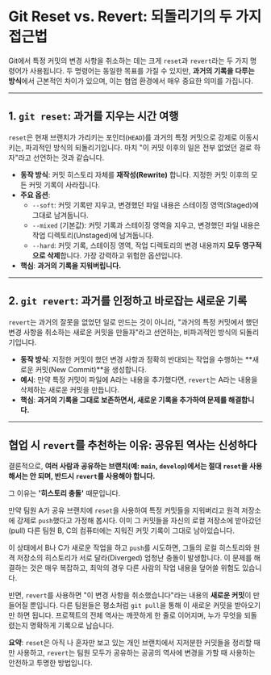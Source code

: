# Git Reset vs. Revert: 되돌리기의 두 가지 접근법

Git에서 특정 커밋의 변경 사항을 취소하는 데는 크게 `reset`과 `revert`라는 두 가지 명령어가 사용됩니다. 두 명령어는 동일한 목표를 가질 수 있지만, **과거의 기록을 다루는 방식**에서 근본적인 차이가 있으며, 이는 협업 환경에서 매우 중요한 의미를 가집니다.

---

## **1. `git reset`: 과거를 지우는 시간 여행**

`reset`은 현재 브랜치가 가리키는 포인터(`HEAD`)를 과거의 특정 커밋으로 강제로 이동시키는, 파괴적인 방식의 되돌리기입니다. 마치 "이 커밋 이후의 일은 전부 없었던 걸로 하자"라고 선언하는 것과 같습니다.

* **동작 방식**: 커밋 히스토리 자체를 **재작성(Rewrite)** 합니다. 지정한 커밋 이후의 모든 커밋 기록이 사라집니다.
* **주요 옵션**:
    * `--soft`: 커밋 기록만 지우고, 변경했던 파일 내용은 스테이징 영역(Staged)에 그대로 남겨둡니다.
    * `--mixed` (기본값): 커밋 기록과 스테이징 영역을 지우고, 변경했던 파일 내용은 작업 디렉토리(Unstaged)에 남겨둡니다.
    * `--hard`: 커밋 기록, 스테이징 영역, 작업 디렉토리의 변경 내용까지 **모두 영구적으로 삭제**합니다. 가장 강력하고 위험한 옵션입니다.
* **핵심**: **과거의 기록을 지워버립니다.**

---

## **2. `git revert`: 과거를 인정하고 바로잡는 새로운 기록**

`revert`는 과거의 잘못을 없었던 일로 만드는 것이 아니라, "과거의 특정 커밋에서 했던 변경 사항을 취소하는 새로운 커밋을 만들자"라고 선언하는, 비파괴적인 방식의 되돌리기입니다.

* **동작 방식**: 지정한 커밋이 했던 변경 사항과 정확히 반대되는 작업을 수행하는 **새로운 커밋(New Commit)**을 생성합니다.
* **예시**: 만약 특정 커밋이 파일에 A라는 내용을 추가했다면, `revert`는 A라는 내용을 삭제하는 새로운 커밋을 만듭니다.
* **핵심**: **과거의 기록을 그대로 보존하면서, 새로운 기록을 추가하여 문제를 해결합니다.**

---

## **협업 시 `revert`를 추천하는 이유: 공유된 역사는 신성하다**

결론적으로, **여러 사람과 공유하는 브랜치(예: `main`, `develop`)에서는 절대 `reset`을 사용해서는 안 되며, 반드시 `revert`를 사용해야 합니다.**

그 이유는 **'히스토리 충돌'** 때문입니다.

만약 팀원 A가 공유 브랜치에 `reset`을 사용하여 특정 커밋들을 지워버리고 원격 저장소에 강제로 `push`했다고 가정해 봅시다. 이미 그 커밋들을 자신의 로컬 저장소에 받아갔던(pull) 다른 팀원 B, C의 컴퓨터에는 지워진 커밋 기록이 그대로 남아있습니다.

이 상태에서 B나 C가 새로운 작업을 하고 `push`를 시도하면, 그들의 로컬 히스토리와 원격 저장소의 히스토리가 서로 달라(Diverged) 엄청난 충돌이 발생합니다. 이 문제를 해결하는 것은 매우 복잡하고, 최악의 경우 다른 사람의 작업 내용을 덮어쓸 위험도 있습니다.

반면, `revert`를 사용하면 "이 변경 사항을 취소했습니다"라는 내용의 **새로운 커밋**이 만들어질 뿐입니다. 다른 팀원들은 평소처럼 `git pull`을 통해 이 새로운 커밋을 받아오기만 하면 됩니다. 프로젝트의 전체 역사는 깨끗하게 한 줄로 이어지며, 누가 무엇을 되돌렸는지 명확하게 기록으로 남습니다.

**요약**: `reset`은 아직 나 혼자만 보고 있는 개인 브랜치에서 지저분한 커밋들을 정리할 때만 사용하고, `revert`는 팀원 모두가 공유하는 공공의 역사에 변경을 가할 때 사용하는 안전하고 투명한 방법입니다.